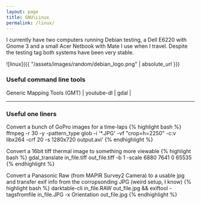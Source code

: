 ```yaml
---
layout: page
title: GNU\Linux
permalink: /linux/
---
```


I currently have two computers running Debian testing, a Dell E6220 with
Gnome 3 and a small Acer Netbook with Mate I use when I travel. Despite the
testing tag both systems have been very stable.  

![linux]({{ "/assets/images/random/debian_logo.png" | absolute_url }})

### Useful command line tools
Generic Mapping Tools (GMT) | youtube-dl | gdal | 

______
### Useful one liners

Convert a bunch of GoPro images for a time-laps 
{% highlight bash %}
ffmpeg -r 30 -y -pattern_type glob -i '*.JPG' -vf "crop=h=2250" -c:v libx264 -crf 20 -s 1280x720 output.avi'
{% endhighlight %}

Convert a 16bit tiff thermal image to something more viewable
{% highlight bash %}
gdal_translate in_file.tiff out_file.tiff -b 1 -scale 6880 7641 0 65535
{% endhighlight %}

Convert a Panasonic Raw (from MAPIR Survey2 Camera) to a usable jpg and transfer exif
info from the corropsonding JPG (weird setup, I know)
{% highlight bash %}
darktable-cli in_file.RAW out_file.jpg && exiftool -tagsfromfile in_file.JPG -x Orientation out_file.jpg
{% endhighlight %}


